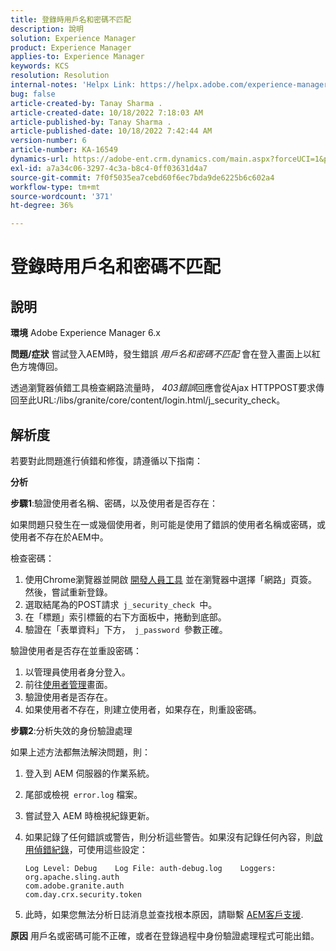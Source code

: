 ```yaml
---
title: 登錄時用戶名和密碼不匹配
description: 說明
solution: Experience Manager
product: Experience Manager
applies-to: Experience Manager
keywords: KCS
resolution: Resolution
internal-notes: 'Helpx Link: https://helpx.adobe.com/experience-manager/kb/user-name-and-password-do-not-match-on-login.html'
bug: false
article-created-by: Tanay Sharma .
article-created-date: 10/18/2022 7:18:03 AM
article-published-by: Tanay Sharma .
article-published-date: 10/18/2022 7:42:44 AM
version-number: 6
article-number: KA-16549
dynamics-url: https://adobe-ent.crm.dynamics.com/main.aspx?forceUCI=1&pagetype=entityrecord&etn=knowledgearticle&id=aa107f00-b54e-ed11-bba2-0022480868ff
exl-id: a7a34c06-3297-4c3a-b8c4-0ff03631d4a7
source-git-commit: 7f0f5035ea7cebd60f6ec7bda9de6225b6c602a4
workflow-type: tm+mt
source-wordcount: '371'
ht-degree: 36%

---
```


# 登錄時用戶名和密碼不匹配

## 說明

<b>環境</b>
Adobe Experience Manager 6.x


<b>問題/症狀</b>
嘗試登入AEM時，發生錯誤 *用戶名和密碼不匹配* 會在登入畫面上以紅色方塊傳回。

透過瀏覽器偵錯工具檢查網路流量時， *403錯誤*&#x200B;回應會從Ajax HTTPPOST要求傳回至此URL:/libs/granite/core/content/login.html/j_security_check。


## 解析度


若要對此問題進行偵錯和修復，請遵循以下指南：

<b>分析</b>

<b>步驟1</b>:驗證使用者名稱、密碼，以及使用者是否存在：

如果問題只發生在一或幾個使用者，則可能是使用了錯誤的使用者名稱或密碼，或使用者不存在於AEM中。

檢查密碼：

1. 使用Chrome瀏覽器並開啟 [開發人員工具](https://developer.chrome.com/devtools) 並在瀏覽器中選擇「網路」頁簽。 然後，嘗試重新登錄。
2. 選取結尾為的POST請求` j_security_check `中。
3. 在「標題」索引標籤的右下方面板中，捲動到底部。
4. 驗證在「表單資料」下方，` j_password `參數正確。


驗證使用者是否存在並重設密碼：

1. 以管理員使用者身分登入。
2. 前往[使用者管理](https://docs.adobe.com/content/help/zh-Hant/experience-manager-65/administering/home.html?topic=/experience-manager/6-5/sites/administering/morehelp/security.ug.js)畫面。
3. 驗證使用者是否存在。
4. 如果使用者不存在，則建立使用者，如果存在，則重設密碼。


<b>步驟2</b>:分析失效的身份驗證處理

如果上述方法都無法解決問題，則：

1. 登入到 AEM 伺服器的作業系統。
2. 尾部或檢視` error.log` 檔案。
3. 嘗試登入 AEM 時檢視紀錄更新。
4. 如果記錄了任何錯誤或警告，則分析這些警告。如果沒有記錄任何內容，則[啟用偵錯紀錄](https://docs.adobe.com/content/help/zh-Hant/experience-manager-65/deploying/configuring/configure-logging.html)，可使用這些設定：




   ```
   Log Level: Debug    Log File: auth-debug.log    Loggers:    org.apache.sling.auth
   com.adobe.granite.auth
   com.day.crx.security.token
   ```
5. 此時，如果您無法分析日誌消息並查找根本原因，請聯繫 [AEM客戶支援](https://experienceleague.adobe.com/?lang=zh-Hant?support-solution=Experience+Manager#support).



<b>原因</b>
用戶名或密碼可能不正確，或者在登錄過程中身份驗證處理程式可能出錯。
